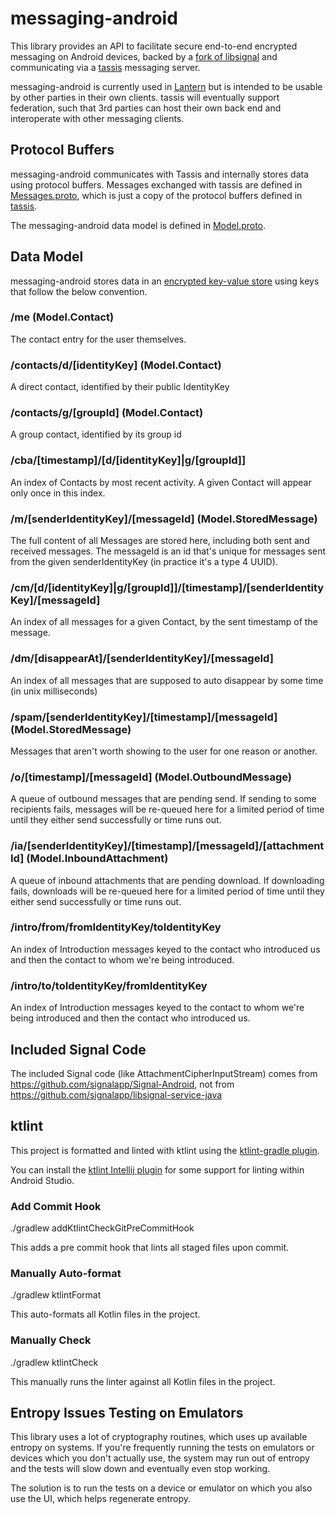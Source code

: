 # messaging-android
This library provides an API to facilitate secure end-to-end encrypted messaging on Android devices,
backed by a [fork of libsignal](https://github.com/getlantern/libsignal-protocol-java/) and
communicating via a [tassis](https://github.com/getlantern/tassis) messaging server.

messaging-android is currently used in [Lantern](https://lantern.io/) but is intended to be usable
by other parties in their own clients. tassis will eventually support federation, such that 3rd
parties can host their own back end and interoperate with other messaging clients.

## Protocol Buffers
messaging-android communicates with Tassis and internally stores data using protocol buffers.
Messages exchanged with tassis are defined in [Messages.proto](messaging/src/main/protos/Messages.proto),
which is just a copy of the protocol buffers defined in [tassis](https://github.com/getlantern/tassis/blob/main/model/Messages.proto).

The messaging-android data model is defined in [Model.proto](messaging/src/main/protos/Model.proto).

## Data Model
messaging-android stores data in an [encrypted key-value store](https://github.com/getlantern/db-android/)
using keys that follow the below convention.

### /me (Model.Contact)
The contact entry for the user themselves.

### /contacts/d/[identityKey] (Model.Contact)
A direct contact, identified by their public IdentityKey

### /contacts/g/[groupId] (Model.Contact)
A group contact, identified by its group id

### /cba/[timestamp]/[d/[identityKey]|g/[groupId]]
An index of Contacts by most recent activity. A given Contact will appear only once in this index.

### /m/[senderIdentityKey]/[messageId] (Model.StoredMessage)
The full content of all Messages are stored here, including both sent and received messages.
The messageId is an id that's unique for messages sent from the given senderIdentityKey (in practice
it's a type 4 UUID).

### /cm/[d/[identityKey]|g/[groupId]]/[timestamp]/[senderIdentityKey]/[messageId]
An index of all messages for a given Contact, by the sent timestamp of the message.

### /dm/[disappearAt]/[senderIdentityKey]/[messageId]
An index of all messages that are supposed to auto disappear by some time (in unix milliseconds)

### /spam/[senderIdentityKey]/[timestamp]/[messageId] (Model.StoredMessage)
Messages that aren't worth showing to the user for one reason or another.

### /o/[timestamp]/[messageId] (Model.OutboundMessage)
A queue of outbound messages that are pending send. If sending to some recipients fails, messages
will be re-queued here for a limited period of time until they either send successfully or time
runs out.

### /ia/[senderIdentityKey]/[timestamp]/[messageId]/[attachmentId] (Model.InboundAttachment)
A queue of inbound attachments that are pending download. If downloading fails, downloads will be
re-queued here for a limited period of time until they either send successfully or time runs out.

### /intro/from/fromIdentityKey/toIdentityKey
An index of Introduction messages keyed to the contact who introduced us and then the contact to
whom we're being introduced.

### /intro/to/toIdentityKey/fromIdentityKey
An index of Introduction messages keyed to the contact to whom we're being introduced and then the
contact who introduced us.

## Included Signal Code
The included Signal code (like AttachmentCipherInputStream) comes from https://github.com/signalapp/Signal-Android, not from https://github.com/signalapp/libsignal-service-java

## ktlint
This project is formatted and linted with ktlint using the [ktlint-gradle plugin](https://github.com/JLLeitschuh/ktlint-gradle).

You can install the [ktlint Intellij plugin](https://plugins.jetbrains.com/plugin/15057-ktlint-unofficial-)
for some support for linting within Android Studio.

### Add Commit Hook
./gradlew addKtlintCheckGitPreCommitHook

This adds a pre commit hook that lints all staged files upon commit.

### Manually Auto-format
./gradlew ktlintFormat

This auto-formats all Kotlin files in the project.

### Manually Check
./gradlew ktlintCheck

This manually runs the linter against all Kotlin files in the project.

## Entropy Issues Testing on Emulators
This library uses a lot of cryptography routines, which uses up available entropy on systems.
If you're frequently running the tests on emulators or devices which you don't actually use, the
system may run out of entropy and the tests will slow down and eventually even stop working.

The solution is to run the tests on a device or emulator on which you also use the UI, which helps
regenerate entropy.